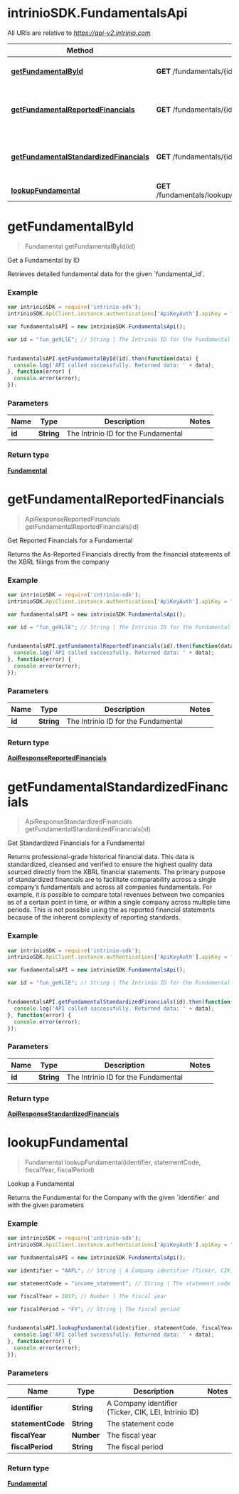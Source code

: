 # intrinioSDK.FundamentalsApi

All URIs are relative to *https://api-v2.intrinio.com*

Method | HTTP request | Description
------------- | ------------- | -------------
[**getFundamentalById**](FundamentalsApi.md#getFundamentalById) | **GET** /fundamentals/{id} | Get a Fundamental by ID
[**getFundamentalReportedFinancials**](FundamentalsApi.md#getFundamentalReportedFinancials) | **GET** /fundamentals/{id}/reported_financials | Get Reported Financials for a Fundamental
[**getFundamentalStandardizedFinancials**](FundamentalsApi.md#getFundamentalStandardizedFinancials) | **GET** /fundamentals/{id}/standardized_financials | Get Standardized Financials for a Fundamental
[**lookupFundamental**](FundamentalsApi.md#lookupFundamental) | **GET** /fundamentals/lookup/{identifier}/{statement_code}/{fiscal_year}/{fiscal_period} | Lookup a Fundamental


<a name="getFundamentalById"></a>
# **getFundamentalById**
> Fundamental getFundamentalById(id)

Get a Fundamental by ID

Retrieves detailed fundamental data for the given &#x60;fundamental_id&#x60;.

### Example
```javascript
var intrinioSDK = require('intrinio-sdk');
intrinioSDK.ApiClient.instance.authentications['ApiKeyAuth'].apiKey = "YOUR API KEY";

var fundamentalsAPI = new intrinioSDK.FundamentalsApi();

var id = "fun_ge9LlE"; // String | The Intrinio ID for the Fundamental


fundamentalsAPI.getFundamentalById(id).then(function(data) {
  console.log('API called successfully. Returned data: ' + data);
}, function(error) {
  console.error(error);
});
```

### Parameters

Name | Type | Description  | Notes
------------- | ------------- | ------------- | -------------
 **id** | **String**| The Intrinio ID for the Fundamental | 

### Return type

[**Fundamental**](Fundamental.md)

<a name="getFundamentalReportedFinancials"></a>
# **getFundamentalReportedFinancials**
> ApiResponseReportedFinancials getFundamentalReportedFinancials(id)

Get Reported Financials for a Fundamental

Returns the As-Reported Financials directly from the financial statements of the XBRL filings from the company

### Example
```javascript
var intrinioSDK = require('intrinio-sdk');
intrinioSDK.ApiClient.instance.authentications['ApiKeyAuth'].apiKey = "YOUR API KEY";

var fundamentalsAPI = new intrinioSDK.FundamentalsApi();

var id = "fun_ge9LlE"; // String | The Intrinio ID for the Fundamental


fundamentalsAPI.getFundamentalReportedFinancials(id).then(function(data) {
  console.log('API called successfully. Returned data: ' + data);
}, function(error) {
  console.error(error);
});
```

### Parameters

Name | Type | Description  | Notes
------------- | ------------- | ------------- | -------------
 **id** | **String**| The Intrinio ID for the Fundamental | 

### Return type

[**ApiResponseReportedFinancials**](ApiResponseReportedFinancials.md)

<a name="getFundamentalStandardizedFinancials"></a>
# **getFundamentalStandardizedFinancials**
> ApiResponseStandardizedFinancials getFundamentalStandardizedFinancials(id)

Get Standardized Financials for a Fundamental

Returns professional-grade historical financial data. This data is standardized, cleansed and verified to ensure the highest quality data sourced directly from the XBRL financial statements. The primary purpose of standardized financials are to facilitate comparability across a single company’s fundamentals and across all companies fundamentals. For example, it is possible to compare total revenues between two companies as of a certain point in time, or within a single company across multiple time periods. This is not possible using the as reported financial statements because of the inherent complexity of reporting standards.

### Example
```javascript
var intrinioSDK = require('intrinio-sdk');
intrinioSDK.ApiClient.instance.authentications['ApiKeyAuth'].apiKey = "YOUR API KEY";

var fundamentalsAPI = new intrinioSDK.FundamentalsApi();

var id = "fun_ge9LlE"; // String | The Intrinio ID for the Fundamental


fundamentalsAPI.getFundamentalStandardizedFinancials(id).then(function(data) {
  console.log('API called successfully. Returned data: ' + data);
}, function(error) {
  console.error(error);
});
```

### Parameters

Name | Type | Description  | Notes
------------- | ------------- | ------------- | -------------
 **id** | **String**| The Intrinio ID for the Fundamental | 

### Return type

[**ApiResponseStandardizedFinancials**](ApiResponseStandardizedFinancials.md)

<a name="lookupFundamental"></a>
# **lookupFundamental**
> Fundamental lookupFundamental(identifier, statementCode, fiscalYear, fiscalPeriod)

Lookup a Fundamental

Returns the Fundamental for the Company with the given &#x60;identifier&#x60; and with the given parameters

### Example
```javascript
var intrinioSDK = require('intrinio-sdk');
intrinioSDK.ApiClient.instance.authentications['ApiKeyAuth'].apiKey = "YOUR API KEY";

var fundamentalsAPI = new intrinioSDK.FundamentalsApi();

var identifier = "AAPL"; // String | A Company identifier (Ticker, CIK, LEI, Intrinio ID)

var statementCode = "income_statement"; // String | The statement code

var fiscalYear = 2017; // Number | The fiscal year

var fiscalPeriod = "FY"; // String | The fiscal period


fundamentalsAPI.lookupFundamental(identifier, statementCode, fiscalYear, fiscalPeriod).then(function(data) {
  console.log('API called successfully. Returned data: ' + data);
}, function(error) {
  console.error(error);
});
```

### Parameters

Name | Type | Description  | Notes
------------- | ------------- | ------------- | -------------
 **identifier** | **String**| A Company identifier (Ticker, CIK, LEI, Intrinio ID) | 
 **statementCode** | **String**| The statement code | 
 **fiscalYear** | **Number**| The fiscal year | 
 **fiscalPeriod** | **String**| The fiscal period | 

### Return type

[**Fundamental**](Fundamental.md)

